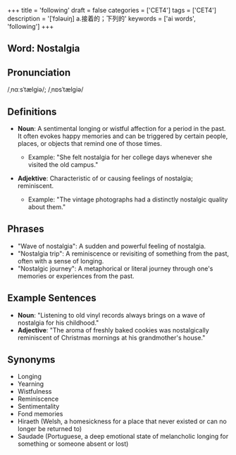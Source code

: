 +++
title = 'following'
draft = false
categories = ['CET4']
tags = ['CET4']
description = '[ˈfɔləuiŋ] a.接着的；下列的'
keywords = ['ai words', 'following']
+++

## Word: Nostalgia

## Pronunciation
/ˌnɑːsˈtælɡiə/; /ˌnɒsˈtælɡiə/

## Definitions
- **Noun**: A sentimental longing or wistful affection for a period in the past. It often evokes happy memories and can be triggered by certain people, places, or objects that remind one of those times. 

  - Example: "She felt nostalgia for her college days whenever she visited the old campus."
  
- **Adjektive**: Characteristic of or causing feelings of nostalgia; reminiscent.
  
  - Example: "The vintage photographs had a distinctly nostalgic quality about them."

## Phrases
- "Wave of nostalgia": A sudden and powerful feeling of nostalgia.
- "Nostalgia trip": A reminiscence or revisiting of something from the past, often with a sense of longing.
- "Nostalgic journey": A metaphorical or literal journey through one's memories or experiences from the past.

## Example Sentences
- **Noun**: "Listening to old vinyl records always brings on a wave of nostalgia for his childhood."
- **Adjective**: "The aroma of freshly baked cookies was nostalgically reminiscent of Christmas mornings at his grandmother's house."

## Synonyms
- Longing
- Yearning
- Wistfulness
- Reminiscence
- Sentimentality
- Fond memories
- Hiraeth (Welsh, a homesickness for a place that never existed or can no longer be returned to) 
- Saudade (Portuguese, a deep emotional state of melancholic longing for something or someone absent or lost)
